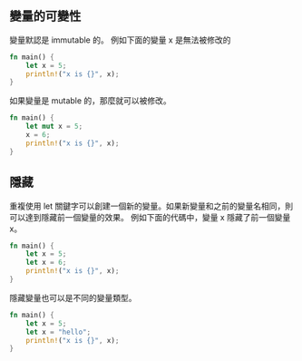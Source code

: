 
## 變量的可變性
變量默認是 immutable 的。 例如下面的變量 x 是無法被修改的
```rs
fn main() {
    let x = 5;
    println!("x is {}", x);
}
```

如果變量是 mutable 的，那麼就可以被修改。 

```rs
fn main() {
    let mut x = 5;
    x = 6;
    println!("x is {}", x);
}
```

## 隱藏
重複使用 let 關鍵字可以創建一個新的變量。如果新變量和之前的變量名相同，則可以達到隱藏前一個變量的效果。 
例如下面的代碼中，變量 x 隱藏了前一個變量 x。

```rs
fn main() {
    let x = 5;
    let x = 6;
    println!("x is {}", x);
}
```

隱藏變量也可以是不同的變量類型。

```rs
fn main() {
    let x = 5;
    let x = "hello";
    println!("x is {}", x);
}
```

